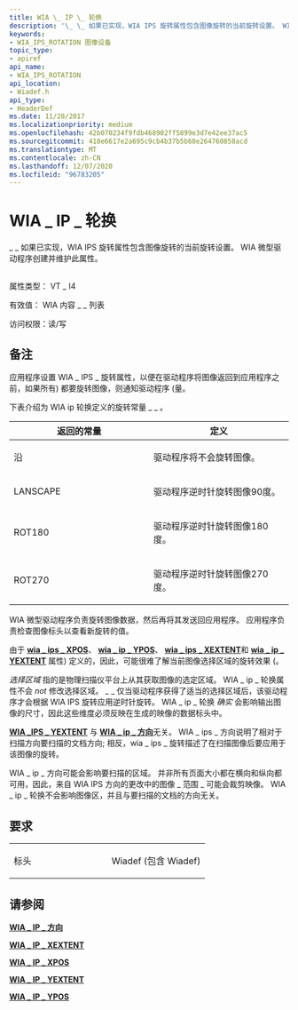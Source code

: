 ```yaml
---
title: WIA \_ IP \_ 轮换
description: '\_ \_ 如果已实现，WIA IPS 旋转属性包含图像旋转的当前旋转设置。 WIA 微型驱动程序创建并维护此属性。'
keywords:
- WIA_IPS_ROTATION 图像设备
topic_type:
- apiref
api_name:
- WIA_IPS_ROTATION
api_location:
- Wiadef.h
api_type:
- HeaderDef
ms.date: 11/28/2017
ms.localizationpriority: medium
ms.openlocfilehash: 42b070234f9fdb468902ff5899e3d7e42ee37ac5
ms.sourcegitcommit: 418e6617e2a695c9cb4b37b5b60e264760858acd
ms.translationtype: MT
ms.contentlocale: zh-CN
ms.lasthandoff: 12/07/2020
ms.locfileid: "96783205"
---
```

# <a name="wia_ips_rotation"></a>WIA \_ IP \_ 轮换


\_ \_ 如果已实现，WIA IPS 旋转属性包含图像旋转的当前旋转设置。 WIA 微型驱动程序创建并维护此属性。

## <span id="ddk_wia_ips_rotation_si"></span><span id="DDK_WIA_IPS_ROTATION_SI"></span>


属性类型： VT \_ I4

有效值： WIA 内容 \_ \_ 列表

访问权限：读/写

<a name="remarks"></a>备注
-------

应用程序设置 WIA \_ IPS \_ 旋转属性，以便在驱动程序将图像返回到应用程序之前，如果所有) 都要旋转图像，则通知驱动程序 (量。

下表介绍为 WIA ip 轮换定义的旋转常量 \_ \_ 。

<table>
<colgroup>
<col width="50%" />
<col width="50%" />
</colgroup>
<thead>
<tr class="header">
<th>返回的常量</th>
<th>定义</th>
</tr>
</thead>
<tbody>
<tr class="odd">
<td><p>沿</p></td>
<td><p>驱动程序将不会旋转图像。</p></td>
</tr>
<tr class="even">
<td><p>LANSCAPE</p></td>
<td><p>驱动程序逆时针旋转图像90度。</p></td>
</tr>
<tr class="odd">
<td><p>ROT180</p></td>
<td><p>驱动程序逆时针旋转图像180度。</p></td>
</tr>
<tr class="even">
<td><p>ROT270</p></td>
<td><p>驱动程序逆时针旋转图像270度。</p></td>
</tr>
</tbody>
</table>

 

WIA 微型驱动程序负责旋转图像数据，然后再将其发送回应用程序。 应用程序负责检查图像标头以查看新旋转的值。

由于 [**wia \_ ips \_ XPOS**](wia-ips-xpos.md)、 [**wia \_ ip \_ YPOS**](wia-ips-ypos.md)、 [**wia \_ ips \_ XEXTENT**](wia-ips-xextent.md)和 [**wia \_ ip \_ YEXTENT**](wia-ips-yextent.md) 属性) 定义的，因此，可能很难了解当前图像选择区域的旋转效果 (。

*选择区域* 指的是物理扫描仪平台上从其获取图像的选定区域。 WIA \_ ip \_ 轮换属性不会 *not* 修改选择区域。 \_ \_ 仅当驱动程序获得了适当的选择区域后，该驱动程序才会根据 WIA IPS 旋转应用逆时针旋转。 WIA \_ ip \_ 轮换 *确实* 会影响输出图像的尺寸，因此这些维度必须反映在生成的映像的数据标头中。

[**WIA \_IPS \_ YEXTENT**](wia-ips-yextent.md) 与 [**WIA \_ ip \_ 方向**](wia-ips-orientation.md)无关。 WIA \_ ips \_ 方向说明了相对于扫描方向要扫描的文档方向; 相反，wia \_ ips \_ 旋转描述了在扫描图像后要应用于该图像的旋转。

WIA \_ ip \_ 方向可能会影响要扫描的区域。 并非所有页面大小都在横向和纵向都可用，因此，来自 WIA IPS 方向的更改中的图像 \_ 范围 \_ 可能会裁剪映像。 WIA \_ ip \_ 轮换不会影响图像区，并且与要扫描的文档的方向无关。

<a name="requirements"></a>要求
------------

<table>
<colgroup>
<col width="50%" />
<col width="50%" />
</colgroup>
<tbody>
<tr class="odd">
<td><p>标头</p></td>
<td>Wiadef (包含 Wiadef) </td>
</tr>
</tbody>
</table>

## <a name="see-also"></a>请参阅


[**WIA \_ IP \_ 方向**](wia-ips-orientation.md)

[**WIA \_ IP \_ XEXTENT**](wia-ips-xextent.md)

[**WIA \_ IP \_ XPOS**](wia-ips-xpos.md)

[**WIA \_ IP \_ YEXTENT**](wia-ips-yextent.md)

[**WIA \_ IP \_ YPOS**](wia-ips-ypos.md)

 

 






